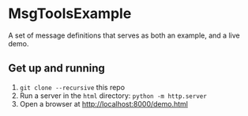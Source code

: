 # MsgToolsExample
A set of message definitions that serves as both an example, and a live demo.


## Get up and running

1. `git clone --recursive` this repo
2. Run a server in the `html` directory:
`python -m http.server`
3. Open a browser at [http://localhost:8000/demo.html](http://localhost:8000/demo.html)
